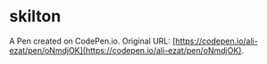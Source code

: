 # skilton 

A Pen created on CodePen.io. Original URL: [https://codepen.io/ali-ezat/pen/oNmdjOK](https://codepen.io/ali-ezat/pen/oNmdjOK).

